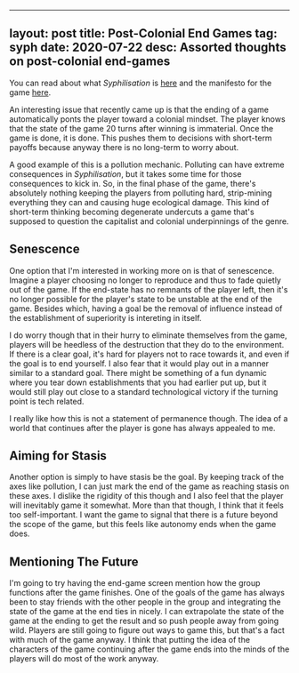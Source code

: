 
---
layout: post
title: Post-Colonial End Games
tag: syph
date: 2020-07-22
desc: Assorted thoughts on post-colonial end-games
---


You can read about what *Syphilisation* is [here](/blog/syph/announce) and the manifesto for the game [here](/blog/syph/newManifesto).


An interesting issue that recently came up is that the ending of a game automatically ponts the player toward a colonial mindset. The player knows that the state of the game 20 turns after winning is immaterial. Once the game is done, it is done. This pushes them to decisions with short-term payoffs because anyway there is no long-term to worry about.


A good example of this is a pollution mechanic. Polluting can have extreme consequences in *Syphilisation*, but it takes some time for those consequences to kick in. So, in the final phase of the game, there's absolutely nothing keeping the players from polluting hard, strip-mining everything they can and causing huge ecological damage. This kind of short-term thinking becoming degenerate undercuts a game that's supposed to question the capitalist and colonial underpinnings of the genre.

## Senescence

One option that I'm interested in working more on is that of senescence. Imagine a player choosing no longer to reproduce and thus to fade quietly out of the game. If the end-state has no remnants of the player left, then it's no longer possible for the player's state to be unstable at the end of the game. Besides which, having a goal be the removal of influence instead of the establishment of superiority is intereting in itself.


I do worry though that in their hurry to eliminate themselves from the game, players will be heedless of the destruction that they do to the environment. If there is a clear goal, it's hard for players not to race towards it, and even if the goal is to end yourself. I also fear that it would play out in a manner similar to a standard goal. There might be something of a fun dynamic where you tear down establishments that you had earlier put up, but it would still play out close to a standard technological victory if the turning point is tech related.


I really like how this is not a statement of permanence though. The idea of a world that continues after the player is gone has always appealed to me.

## Aiming for Stasis

Another option is simply to have stasis be the goal. By keeping track of the axes like pollution, I can just mark the end of the game as reaching stasis on these axes. I dislike the rigidity of this though and I also feel that the player will inevitably game it somewhat. More than that though, I think that it feels too self-important. I want the game to signal that there is a future beyond the scope of the game, but this feels like autonomy ends when the game does.

## Mentioning The Future

I'm going to try having the end-game screen mention how the group functions after the game finishes. One of the goals of the game has always been to stay friends with the other people in the group and integrating the state of the game at the end ties in nicely. I can extrapolate the state of the game at the ending to get the result and so push people away from going wild. Players are still going to figure out ways to game this, but that's a fact with much of the game anyway. I think that putting the idea of the characters of the game continuing after the game ends into the minds of the players will do most of the work anyway.

